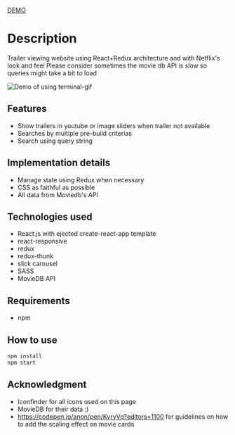 <a href="https://watchmo.herokuapp.com/" target="_blank">DEMO</a>

# Description
Trailer viewing website using React+Redux architecture and with Netflix's look and feel
Please consider sometimes the movie db API is slow so queries might take a bit to load

![Demo of using terminal-gif](./video.gif)

## Features
- Show trailers in youtube or image sliders when trailer not available
- Searches by multiple pre-build criterias
- Search using query string


## Implementation details
- Manage state using Redux when necessary
- CSS as faithful as possible
- All data from Moviedb's API

## Technologies used
- React.js with ejected create-react-app template
- react-responsive
- redux
- redux-thunk
- slick carousel
- SASS
- MovieDB API

## Requirements
- npm

## How to use
```bash
npm install
npm start
```

## Acknowledgment
- Iconfinder for all icons used on this page
- MovieDB for their data :)
- https://codepen.io/anon/pen/KyryVq?editors=1100 for guidelines on how to add the scaling effect on movie cards